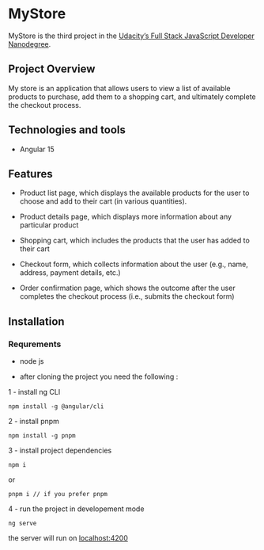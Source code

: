# MyStore

MyStore is the third project in the [Udacity’s Full Stack JavaScript Developer Nanodegree](https://www.udacity.com/course/full-stack-javascript-developer-nanodegree--nd0067).

## Project Overview

My store is an application that allows users to view a list of available products to purchase, add them to a shopping cart, and ultimately complete the checkout process.

## Technologies and tools

- Angular 15

## Features

- Product list page, which displays the available products for the user to choose and add to their cart (in various quantities).

- Product details page, which displays more information about any particular product
- Shopping cart, which includes the products that the user has added to their cart
- Checkout form, which collects information about the user (e.g., name, address, payment details, etc.)
- Order confirmation page, which shows the outcome after the user completes the checkout process (i.e., submits the checkout form)

## Installation

### Requrements

- node js

- after cloning the project you need the following :

1 - install ng CLI

```bach
npm install -g @angular/cli
```

2 - install pnpm

```bach
npm install -g pnpm
```

3 - install project dependencies

```
npm i
```

or

```
pnpm i // if you prefer pnpm
```

4 - run the project in developement mode

```
ng serve
```

the server will run on [localhost:4200](http://localhost:4200/)
